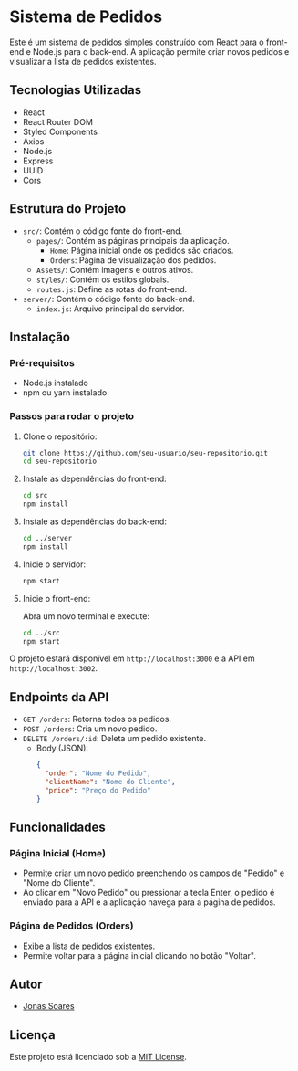 # Sistema de Pedidos

Este é um sistema de pedidos simples construído com React para o front-end e Node.js para o back-end. A aplicação permite criar novos pedidos e visualizar a lista de pedidos existentes.

## Tecnologias Utilizadas

- React
- React Router DOM
- Styled Components
- Axios
- Node.js
- Express
- UUID
- Cors

## Estrutura do Projeto

- `src/`: Contém o código fonte do front-end.
  - `pages/`: Contém as páginas principais da aplicação.
    - `Home`: Página inicial onde os pedidos são criados.
    - `Orders`: Página de visualização dos pedidos.
  - `Assets/`: Contém imagens e outros ativos.
  - `styles/`: Contém os estilos globais.
  - `routes.js`: Define as rotas do front-end.
- `server/`: Contém o código fonte do back-end.
  - `index.js`: Arquivo principal do servidor.

## Instalação

### Pré-requisitos

- Node.js instalado
- npm ou yarn instalado

### Passos para rodar o projeto

1. Clone o repositório:

    ```sh
    git clone https://github.com/seu-usuario/seu-repositorio.git
    cd seu-repositorio
    ```

2. Instale as dependências do front-end:

    ```sh
    cd src
    npm install
    ```

3. Instale as dependências do back-end:

    ```sh
    cd ../server
    npm install
    ```

4. Inicie o servidor:

    ```sh
    npm start
    ```

5. Inicie o front-end:

    Abra um novo terminal e execute:

    ```sh
    cd ../src
    npm start
    ```

O projeto estará disponível em `http://localhost:3000` e a API em `http://localhost:3002`.

## Endpoints da API

- `GET /orders`: Retorna todos os pedidos.
- `POST /orders`: Cria um novo pedido.
- `DELETE /orders/:id`: Deleta um pedido existente.
  - Body (JSON):
    ```json
    {
      "order": "Nome do Pedido",
      "clientName": "Nome do Cliente",
      "price": "Preço do Pedido"
    }
    ```

## Funcionalidades

### Página Inicial (Home)

- Permite criar um novo pedido preenchendo os campos de "Pedido" e "Nome do Cliente".
- Ao clicar em "Novo Pedido" ou pressionar a tecla Enter, o pedido é enviado para a API e a aplicação navega para a página de pedidos.

### Página de Pedidos (Orders)

- Exibe a lista de pedidos existentes.
- Permite voltar para a página inicial clicando no botão "Voltar".

## Autor

- [Jonas Soares](https://github.com/jonasnascimento)

## Licença

Este projeto está licenciado sob a [MIT License](LICENSE).